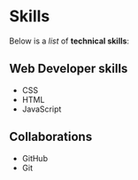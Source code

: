 # Skills

Below is a *list* of **technical skills**:

## Web Developer skills

- CSS
- HTML
- JavaScript

## Collaborations
- GitHub
- Git

